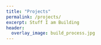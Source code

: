 ```yaml
---
title: "Projects"
permalink: /projects/
excerpt: Stuff I am Building
header:
  overlay_image: build_process.jpg
---
```

